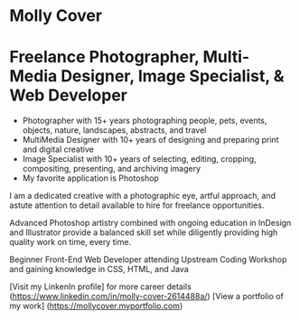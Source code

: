 Molly Cover
===========
# Freelance Photographer, Multi-Media Designer, Image Specialist, & Web Developer
* Photographer with 15+ years photographing people, pets, events, objects, nature, landscapes, abstracts, and travel
* MultiMedia Designer with 10+ years of designing and preparing print and digital creative 
* Image Specialist with 10+ years of selecting, editing, cropping, compositing, presenting, and archiving imagery
* My favorite application is Photoshop 

I am a dedicated creative with a photographic eye, artful approach, and astute attention to detail available to hire for freelance opportunities. 

Advanced Photoshop artistry combined with ongoing education in InDesign and Illustrator provide a balanced skill set while diligently providing high quality work on time, every time.

Beginner Front-End Web Developer attending Upstream Coding Workshop and gaining knowledge in CSS, HTML, and Java

[Visit my LinkenIn profile] for more career details (https://www.linkedin.com/in/molly-cover-2614488a/)
[View a portfolio of my work] (https://mollycover.myportfolio.com)
